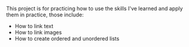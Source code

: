 This project is for practicing how to use the skills I've learned and apply them in practice, those include:
 - How to link text
 - How to link images
 - How to create ordered and unordered lists
